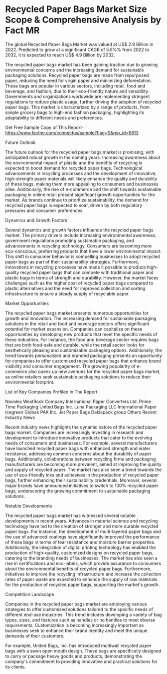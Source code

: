 # Recycled Paper Bags Market Size Scope & Comprehensive Analysis by Fact MR
The global Recycled Paper Bags Market was valued at US$ 2.9 Billion in 2022. Predicted to grow at a significant CAGR of 5.5%% from 2022 to 2032, it is expected to reach US$ 4.9 Billion by 2032.

The recycled paper bags market has been gaining traction due to growing environmental concerns and the increasing demand for sustainable packaging solutions. Recycled paper bags are made from repurposed paper, reducing the need for virgin paper and minimizing deforestation. These bags are popular in various sectors, including retail, food and beverage, and fashion, due to their eco-friendly nature and versatility. Governments and organizations worldwide are implementing stringent regulations to reduce plastic usage, further driving the adoption of recycled paper bags. This market is characterized by a range of products, from simple grocery bags to high-end fashion packaging, highlighting its adaptability to different needs and preferences.

Get Free Sample Copy of This Report-https://www.factmr.com/connectus/sample?flag=S&rep_id=6813

Future Outlook

The future outlook for the recycled paper bags market is promising, with anticipated robust growth in the coming years. Increasing awareness about the environmental impact of plastic and the benefits of recycling is expected to boost demand for recycled paper bags. Technological advancements in recycling processes and the development of innovative, high-strength paper materials will likely enhance the quality and durability of these bags, making them more appealing to consumers and businesses alike. Additionally, the rise of e-commerce and the shift towards sustainable packaging in online retail present significant growth opportunities for the market. As brands continue to prioritize sustainability, the demand for recycled paper bags is expected to soar, driven by both regulatory pressures and consumer preferences.

Dynamics and Growth Factors

Several dynamics and growth factors influence the recycled paper bags market. The primary drivers include increasing environmental awareness, government regulations promoting sustainable packaging, and advancements in recycling technology. Consumers are becoming more eco-conscious, preferring products that have a lower environmental impact. This shift in consumer behavior is compelling businesses to adopt recycled paper bags as part of their sustainability strategies. Furthermore, innovations in recycling processes have made it possible to produce high-quality recycled paper bags that can compete with traditional paper and plastic bags in terms of strength and durability. However, the market faces challenges such as the higher cost of recycled paper bags compared to plastic alternatives and the need for improved collection and sorting infrastructure to ensure a steady supply of recyclable paper.

Market Opportunities

The recycled paper bags market presents numerous opportunities for growth and innovation. The increasing demand for sustainable packaging solutions in the retail and food and beverage sectors offers significant potential for market expansion. Companies can capitalize on these opportunities by developing new products that meet the specific needs of these industries. For instance, the food and beverage sector requires bags that are both food-safe and durable, while the retail sector looks for aesthetically pleasing and customizable packaging options. Additionally, the trend towards personalized and branded packaging presents an opportunity for companies to offer customized recycled paper bags that enhance brand visibility and consumer engagement. The growing popularity of e-commerce also opens up new avenues for the recycled paper bags market, as online retailers seek sustainable packaging solutions to reduce their environmental footprint.

List of Key Companies Profiled in The Report

Novolex
WestRock Company
International Paper Converters Ltd.
Prime Time Packaging
United Bags Inc.
Luna Packaging LLC
International Paper
Icegreen
Globak PAK Inc.
Jet Paper Bags
Daklapack group
Others
Recent Industry News

Recent industry news highlights the dynamic nature of the recycled paper bags market. Companies are increasingly investing in research and development to introduce innovative products that cater to the evolving needs of consumers and businesses. For example, several manufacturers have launched recycled paper bags with enhanced strength and water resistance, addressing common concerns about the durability of paper bags. Additionally, collaborations between recycling firms and packaging manufacturers are becoming more prevalent, aimed at improving the quality and supply of recycled paper. The market has also seen a trend towards the use of eco-friendly inks and adhesives in the production of recycled paper bags, further enhancing their sustainability credentials. Moreover, several major brands have announced initiatives to switch to 100% recycled paper bags, underscoring the growing commitment to sustainable packaging solutions.

Notable Developments

The recycled paper bags market has witnessed several notable developments in recent years. Advances in material science and recycling technology have led to the creation of stronger and more durable recycled paper bags. For instance, the development of multi-layered paper bags and the use of advanced coatings have significantly improved the performance of these bags in terms of tear resistance and moisture barrier properties. Additionally, the integration of digital printing technology has enabled the production of high-quality, customized designs on recycled paper bags, catering to the branding needs of businesses. The market has also seen a rise in certifications and eco-labels, which provide assurance to consumers about the environmental benefits of recycled paper bags. Furthermore, initiatives to improve the recycling infrastructure and increase the collection rates of paper waste are expected to enhance the supply of raw materials for the production of recycled paper bags, supporting the market's growth.

Competition Landscape

Companies in the recycled paper bags market are employing various strategies to offer customized solutions tailored to the specific needs of different end-use industries. This trend includes developing a variety of bag types, sizes, and features such as handles or no handles to meet diverse requirements. Customization is becoming increasingly important as businesses seek to enhance their brand identity and meet the unique demands of their customers.

For example, United Bags, Inc. has introduced multiwall recycled paper bags with a sewn open mouth design. These bags are specifically designed to carry or package heavy goods and products, demonstrating the company's commitment to providing innovative and practical solutions for its clients.
